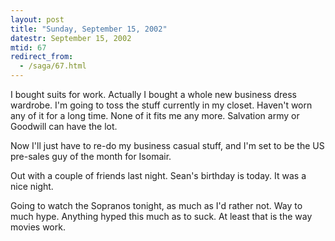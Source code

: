 ```yaml
---
layout: post
title: "Sunday, September 15, 2002"
datestr: September 15, 2002
mtid: 67
redirect_from:
  - /saga/67.html
---
```


I bought suits for work. Actually I bought a whole new business dress wardrobe.
I'm going to toss the stuff currently in my closet. Haven't worn any of it for
a long time. None of it fits me any more. Salvation army or Goodwill can have
the lot.

Now I'll just have to re-do my business casual stuff, and I'm set to be the
US pre-sales guy of the month for Isomair.

Out with a couple of friends last night. Sean's birthday is today. It was a
nice night.

Going to watch the Sopranos tonight, as much as I'd rather not. Way to much
hype. Anything hyped this much as to suck. At least that is the way movies work.

